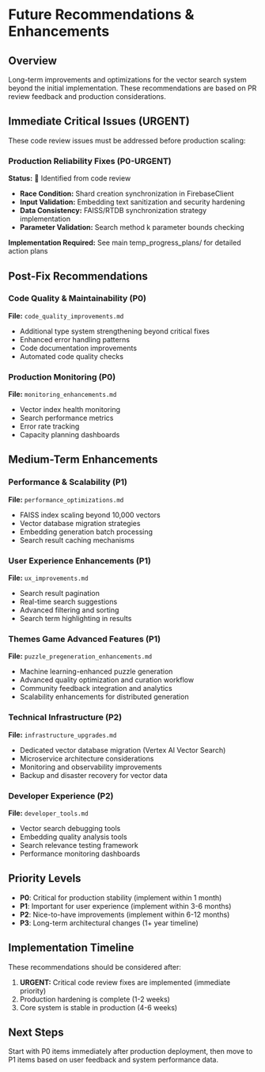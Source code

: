 # Future Recommendations & Enhancements

## Overview
Long-term improvements and optimizations for the vector search system beyond the initial implementation. These recommendations are based on PR review feedback and production considerations.

## Immediate Critical Issues (URGENT)
These code review issues must be addressed before production scaling:

### Production Reliability Fixes (P0-URGENT)
**Status:** 🔴 Identified from code review
- **Race Condition:** Shard creation synchronization in FirebaseClient  
- **Input Validation:** Embedding text sanitization and security hardening
- **Data Consistency:** FAISS/RTDB synchronization strategy implementation
- **Parameter Validation:** Search method k parameter bounds checking

**Implementation Required:** See main temp_progress_plans/ for detailed action plans

## Post-Fix Recommendations

### Code Quality & Maintainability (P0)
**File:** `code_quality_improvements.md`
- Additional type system strengthening beyond critical fixes
- Enhanced error handling patterns
- Code documentation improvements
- Automated code quality checks

### Production Monitoring (P0)
**File:** `monitoring_enhancements.md`
- Vector index health monitoring
- Search performance metrics
- Error rate tracking
- Capacity planning dashboards

## Medium-Term Enhancements

### Performance & Scalability (P1)
**File:** `performance_optimizations.md`
- FAISS index scaling beyond 10,000 vectors
- Vector database migration strategies
- Embedding generation batch processing
- Search result caching mechanisms

### User Experience Enhancements (P1)
**File:** `ux_improvements.md`
- Search result pagination
- Real-time search suggestions
- Advanced filtering and sorting
- Search term highlighting in results

### Themes Game Advanced Features (P1)
**File:** `puzzle_pregeneration_enhancements.md`
- Machine learning-enhanced puzzle generation
- Advanced quality optimization and curation workflow
- Community feedback integration and analytics
- Scalability enhancements for distributed generation

### Technical Infrastructure (P2)
**File:** `infrastructure_upgrades.md`
- Dedicated vector database migration (Vertex AI Vector Search)
- Microservice architecture considerations  
- Monitoring and observability improvements
- Backup and disaster recovery for vector data

### Developer Experience (P2)
**File:** `developer_tools.md`
- Vector search debugging tools
- Embedding quality analysis tools
- Search relevance testing framework
- Performance monitoring dashboards

## Priority Levels
- **P0**: Critical for production stability (implement within 1 month)
- **P1**: Important for user experience (implement within 3-6 months)
- **P2**: Nice-to-have improvements (implement within 6-12 months)
- **P3**: Long-term architectural changes (1+ year timeline)

## Implementation Timeline
These recommendations should be considered after:
1. **URGENT:** Critical code review fixes are implemented (immediate priority)
2. Production hardening is complete (1-2 weeks)
3. Core system is stable in production (4-6 weeks)

## Next Steps
Start with P0 items immediately after production deployment, then move to P1 items based on user feedback and system performance data.
